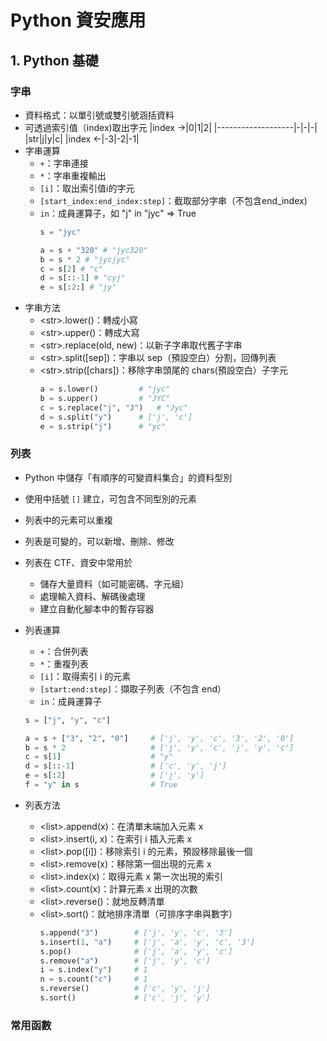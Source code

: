 # Python 資安應用
## 1. Python 基礎
### 字串
- 資料格式：以單引號或雙引號涵括資料
- 可透過索引值（index)取出字元
  |index $\rightarrow$|0|1|2|
  |-------------------|-|-|-|
  |str|j|y|c|
  |index $\leftarrow$|-3|-2|-1|
- 字串運算
  - `+`：字串連接
  - `*`：字串重複輸出
  - `[i]`：取出索引值i的字元
  - `[start_index:end_index:step]`：截取部分字串（不包含end_index)
  - `in`：成員運算子，如 "j" in "jyc" $\Rightarrow$ True
    ```python
    s = "jyc"
    
    a = s + "320" # "jyc320"
    b = s * 2 # "jycjyc"
    c = s[2] # "c"
    d = s[::-1] # "cyj"
    e = s[:2:] # "jy"
    ```
- 字串方法
  - \<str\>.lower()：轉成小寫
  - \<str\>.upper()：轉成大寫
  - \<str\>.replace(old, new)：以新子字串取代舊子字串
  - \<str\>.split([sep])：字串以 sep（預設空白）分割，回傳列表
  - \<str\>.strip([chars])：移除字串頭尾的 chars(預設空白）子字元
    ```python
    a = s.lower()         # "jyc"
    b = s.upper()         # "JYC"
    c = s.replace("j", "J")   # "Jyc"
    d = s.split("y")      # ['j', 'c']
    e = s.strip("j")      # "yc"
    ```

### 列表
- Python 中儲存「有順序的可變資料集合」的資料型別
- 使用中括號 `[]` 建立，可包含不同型別的元素
- 列表中的元素可以重複
- 列表是可變的，可以新增、刪除、修改
- 列表在 CTF、資安中常用於
  - 儲存大量資料（如可能密碼、字元組）
  - 處理輸入資料、解碼後處理
  - 建立自動化腳本中的暫存容器
- 列表運算
  - `+`：合併列表
  - `*`：重複列表
  - `[i]`：取得索引 i 的元素
  - `[start:end:step]`：擷取子列表（不包含 end）
  - `in`：成員運算子

  ```python
  s = ["j", "y", "c"]

  a = s + ["3", "2", "0"]     # ['j', 'y', 'c', '3', '2', '0']
  b = s * 2                   # ['j', 'y', 'c', 'j', 'y', 'c']
  c = s[1]                    # "y"
  d = s[::-1]                 # ['c', 'y', 'j']
  e = s[:2]                   # ['j', 'y']
  f = "y" in s                # True
  ```

- 列表方法
  - \<list\>.append(x)：在清單末端加入元素 x
  - \<list\>.insert(i, x)：在索引 i 插入元素 x
  - \<list\>.pop([i])：移除索引 i 的元素，預設移除最後一個
  - \<list\>.remove(x)：移除第一個出現的元素 x
  - \<list\>.index(x)：取得元素 x 第一次出現的索引
  - \<list\>.count(x)：計算元素 x 出現的次數
  - \<list\>.reverse()：就地反轉清單
  - \<list\>.sort()：就地排序清單（可排序字串與數字）
    ```python
    s.append("3")        # ['j', 'y', 'c', '3']
    s.insert(1, "a")     # ['j', 'a', 'y', 'c', '3']
    s.pop()              # ['j', 'a', 'y', 'c']
    s.remove("a")        # ['j', 'y', 'c']
    i = s.index("y")     # 1
    n = s.count("c")     # 1
    s.reverse()          # ['c', 'y', 'j']
    s.sort()             # ['c', 'j', 'y']
    ```
### 常用函數

